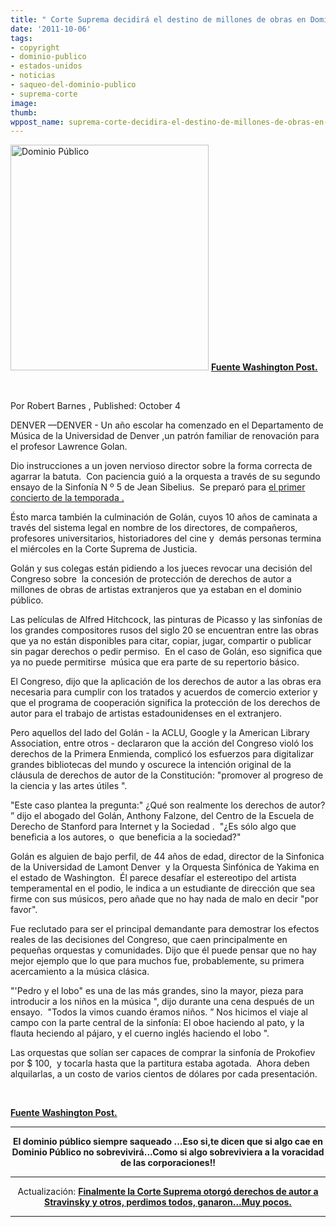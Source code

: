 ```yaml
---
title: " Corte Suprema decidirá el destino de millones de obras en Dominio Público "
date: '2011-10-06'
tags:
- copyright
- dominio-publico
- estados-unidos
- noticias
- saqueo-del-dominio-publico
- suprema-corte
image: 
thumb: 
wppost_name: suprema-corte-decidira-el-destino-de-millones-de-obras-en-dominio-publico
---
```


<a href="http://partidopirata.com.ar/wp-content/uploads/2011/10/dominio-publico.jpg"><img class="aligncenter size-full wp-image-1949" title="dominio-publico" src="http://partidopirata.com.ar/wp-content/uploads/2011/10/dominio-publico.jpg" alt="Dominio Público" width="317" height="361" /></a>
<strong><a href="http://www.washingtonpost.com/politics/supreme-court-copyright-case-will-decide-fate-of-millions-of-once-public-works/2011/10/03/gIQAfX6LLL_story.html" target="_blank">Fuente Washington Post.</a></strong>

&nbsp;

Por Robert Barnes , Published: October 4

DENVER —DENVER - Un año escolar ha comenzado en el Departamento de Música de la Universidad de Denver ,un patrón familiar de renovación para el profesor Lawrence Golan.

Dio instrucciones a un joven nervioso director sobre la forma correcta de agarrar la batuta.  Con paciencia guió a la orquesta a través de su segundo ensayo de la Sinfonía N º 5 de Jean Sibelius.  Se preparó para <a href="http://www.du.edu/ahss/schools/lamont/index.html" target="_blank">el primer concierto de la temporada .</a>

Ésto marca también la culminación de Golán, cuyos 10 años de caminata a través del sistema legal en nombre de los directores, de compañeros, profesores universitarios, historiadores del cine y  demás personas termina el miércoles en la Corte Suprema de Justicia.

Golán y sus colegas están pidiendo a los jueces revocar una decisión del Congreso sobre  la concesión de protección de derechos de autor a millones de obras de artistas extranjeros que ya estaban en el dominio público.

Las películas de Alfred Hitchcock, las pinturas de Picasso y las sinfonías de los grandes compositores rusos del siglo 20 se encuentran entre las obras que ya no están disponibles para citar, copiar, jugar, compartir o publicar sin pagar derechos o pedir permiso.  En el caso de Golán, eso significa que ya no puede permitirse  música que era parte de su repertorio básico.

El Congreso, dijo que la aplicación de los derechos de autor a las obras era necesaria para cumplir con los tratados y acuerdos de comercio exterior y que el programa de cooperación significa la protección de los derechos de autor para el trabajo de artistas estadounidenses en el extranjero.

Pero aquellos del lado del Golán - la ACLU, Google y la American Library Association, entre otros - declararon que la acción del Congreso violó los derechos de la Primera Enmienda, complicó los esfuerzos para digitalizar grandes bibliotecas del mundo y oscurece la intención original de la cláusula de derechos de autor de la Constitución: "promover al progreso de la ciencia y las artes útiles ".

"Este caso plantea la pregunta:" ¿Qué son realmente los derechos de autor? ” dijo el abogado del Golán, Anthony Falzone, del Centro de la Escuela de Derecho de Stanford para Internet y la Sociedad .  "¿Es sólo algo que beneficia a los autores, o  que beneficia a la sociedad?"

Golán es alguien de bajo perfil, de 44 años de edad, director de la Sinfonica de la Universidad de Lamont Denver  y la Orquesta Sinfónica de Yakima en el estado de Washington.  Él parece desafíar el estereotipo del artista temperamental en el podio, le indica a un estudiante de dirección que sea firme con sus músicos, pero añade que no hay nada de malo en decir "por favor".

Fue reclutado para ser el principal demandante para demostrar los efectos reales de las decisiones del Congreso, que caen principalmente en pequeñas orquestas y comunidades. Dijo que él puede pensar que no hay mejor ejemplo que lo que para muchos fue, probablemente, su primera acercamiento a la música clásica.

"'Pedro y el lobo" es una de las más grandes, sino la mayor, pieza para introducir a los niños en la música ", dijo durante una cena después de un ensayo.  "Todos la vimos cuando éramos niños. ” Nos hicimos el viaje al campo con la parte central de la sinfonía: El oboe haciendo al pato, y la flauta heciendo al pájaro, y el cuerno inglés haciendo el lobo ".

Las orquestas que solían ser capaces de comprar la sinfonía de Prokofiev por $ 100,  y tocarla hasta que la partitura estaba agotada.  Ahora deben  alquilarlas, a un costo de varios cientos de dólares por cada presentación.

&nbsp;

<strong></strong><strong><a href="http://www.washingtonpost.com/politics/supreme-court-copyright-case-will-decide-fate-of-millions-of-once-public-works/2011/10/03/gIQAfX6LLL_story.html" target="_blank">Fuente Washington Post.</a></strong>

<hr />
<p style="text-align: center;"><strong>El dominio público siempre saqueado ...Eso si,te dicen que si algo cae en Dominio Público no sobrevivirá...Como si algo sobreviviera a la voracidad de las corporaciones!!</strong></p>


<hr />
<p style="text-align: center;">Actualización:
<strong> <a href="http://partidopirata.com.ar/2873/ee-uu-corte-suprema-le-dice-al-congreso-que-pueden-tener-copyright-obras-que-estaban-en-dominio-publico">Finalmente la Corte Suprema otorgó derechos de autor a Stravinsky y otros, perdimos todos, ganaron...Muy pocos.</a></strong></p>


<hr />
